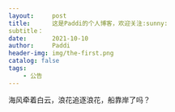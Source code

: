 ```yaml
---
layout:     post
title:      这是Paddi的个人博客，欢迎关注:sunny: 
subtitle：  
date:       2021-10-10
author:     Paddi
header-img: img/the-first.png
catalog: false
tags:
    - 公告
---
```

海风牵着白云，浪花追逐浪花，船靠岸了吗？
